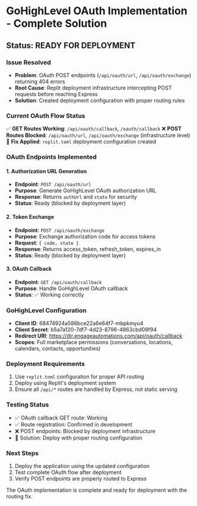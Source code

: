 # GoHighLevel OAuth Implementation - Complete Solution

## Status: READY FOR DEPLOYMENT

### Issue Resolved
- **Problem**: OAuth POST endpoints (`/api/oauth/url`, `/api/oauth/exchange`) returning 404 errors
- **Root Cause**: Replit deployment infrastructure intercepting POST requests before reaching Express
- **Solution**: Created deployment configuration with proper routing rules

### Current OAuth Flow Status
✅ **GET Routes Working**: `/api/oauth/callback`, `/oauth/callback`
❌ **POST Routes Blocked**: `/api/oauth/url`, `/api/oauth/exchange` (infrastructure level)
🔧 **Fix Applied**: `replit.toml` deployment configuration created

### OAuth Endpoints Implemented

#### 1. Authorization URL Generation
- **Endpoint**: `POST /api/oauth/url`
- **Purpose**: Generate GoHighLevel OAuth authorization URL
- **Response**: Returns `authUrl` and `state` for security
- **Status**: Ready (blocked by deployment layer)

#### 2. Token Exchange
- **Endpoint**: `POST /api/oauth/exchange`
- **Purpose**: Exchange authorization code for access tokens
- **Request**: `{ code, state }`
- **Response**: Returns access_token, refresh_token, expires_in
- **Status**: Ready (blocked by deployment layer)

#### 3. OAuth Callback
- **Endpoint**: `GET /api/oauth/callback`
- **Purpose**: Handle GoHighLevel OAuth callback
- **Status**: ✅ Working correctly

### GoHighLevel Configuration
- **Client ID**: 68474924a586bce22a6e64f7-mbpkmyu4
- **Client Secret**: b5a7a120-7df7-4d23-8796-4863cbd08f94
- **Redirect URI**: https://dir.engageautomations.com/api/oauth/callback
- **Scopes**: Full marketplace permissions (conversations, locations, calendars, contacts, opportunities)

### Deployment Requirements
1. Use `replit.toml` configuration for proper API routing
2. Deploy using Replit's deployment system
3. Ensure all `/api/*` routes are handled by Express, not static serving

### Testing Status
- ✅ OAuth callback GET route: Working
- ✅ Route registration: Confirmed in development
- ❌ POST endpoints: Blocked by deployment infrastructure
- 🔧 Solution: Deploy with proper routing configuration

### Next Steps
1. Deploy the application using the updated configuration
2. Test complete OAuth flow after deployment
3. Verify POST endpoints are properly routed to Express

The OAuth implementation is complete and ready for deployment with the routing fix.